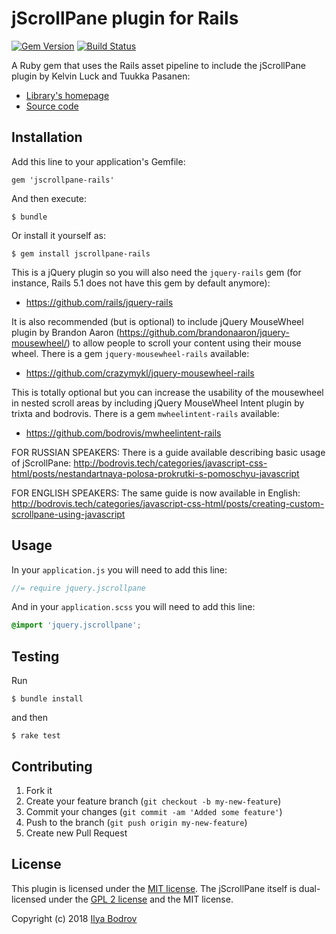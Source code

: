 # jScrollPane plugin for Rails

[![Gem Version](https://badge.fury.io/rb/jscrollpane-rails.png)](http://badge.fury.io/rb/jscrollpane-rails)
[![Build Status](https://travis-ci.org/bodrovis/jscrollpane-rails.svg?branch=master)](https://travis-ci.org/bodrovis/jscrollpane-rails)

A Ruby gem that uses the Rails asset pipeline to include the jScrollPane plugin by Kelvin Luck and Tuukka Pasanen:

* [Library's homepage](http://jscrollpane.kelvinluck.com/)
* [Source code](https://github.com/vitch/jScrollPane)

## Installation

Add this line to your application's Gemfile:

    gem 'jscrollpane-rails'

And then execute:

    $ bundle

Or install it yourself as:

    $ gem install jscrollpane-rails

This is a jQuery plugin so you will also need the `jquery-rails` gem (for instance, Rails 5.1 does not have this gem by default anymore):

* https://github.com/rails/jquery-rails

It is also recommended (but is optional) to include jQuery MouseWheel plugin by Brandon Aaron
(https://github.com/brandonaaron/jquery-mousewheel/) to allow people to scroll your content
using their mouse wheel. There is a gem `jquery-mousewheel-rails` available:

* https://github.com/crazymykl/jquery-mousewheel-rails

This is totally optional but you can increase the usability of the mousewheel in nested scroll areas
by including jQuery MouseWheel Intent plugin by trixta and bodrovis.
There is a gem `mwheelintent-rails` available:

* https://github.com/bodrovis/mwheelintent-rails

FOR RUSSIAN SPEAKERS: There is a guide available describing basic usage of jScrollPane: http://bodrovis.tech/categories/javascript-css-html/posts/nestandartnaya-polosa-prokrutki-s-pomoschyu-javascript

FOR ENGLISH SPEAKERS: The same guide is now available in English: http://bodrovis.tech/categories/javascript-css-html/posts/creating-custom-scrollpane-using-javascript

## Usage

In your `application.js` you will need to add this line:

```js
//= require jquery.jscrollpane
```

And in your `application.scss` you will need to add this line:

```scss
@import 'jquery.jscrollpane';
```

## Testing

Run

```console
$ bundle install
```

and then

```console
$ rake test
```

## Contributing

1. Fork it
2. Create your feature branch (`git checkout -b my-new-feature`)
3. Commit your changes (`git commit -am 'Added some feature'`)
4. Push to the branch (`git push origin my-new-feature`)
5. Create new Pull Request

## License

This plugin is licensed under the [MIT license](https://github.com/bodrovis/jscrollpane-rails/blob/master/LICENSE). The jScrollPane itself is dual-licensed under the [GPL 2 license](https://github.com/vitch/jScrollPane/blob/master/GPL-LICENSE.txt) and the MIT license.

Copyright (c) 2018 [Ilya Bodrov](http://bodrovis.tech)
